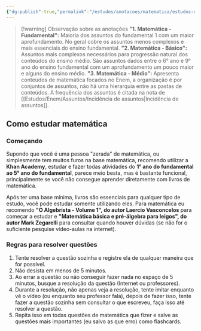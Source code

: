```yaml
---
{"dg-publish":true,"permalink":"/estudos/anotacoes/matematica/estudos-de-matematica/","updated":"2025-03-10T10:46:42.316-03:00"}
---
```


> [!warning] Observação sobre as anotações
> **"1. Matemática - Fundamental":** Maioria dos assuntos do fundamental 1 com um maior aprofundamento. No geral cobre os assuntos menos complexos e mais essenciais do ensino fundamental.
> **"2. Matemática - Básico":** Assuntos mais complexos necessários para progressão natural dos conteúdos do ensino médio. São assuntos dados entre o 6° ano e 9° ano do ensino fundamental com um aprofundamento um pouco maior e alguns do ensino médio.
> **"3. Matemática - Médio":** Apresenta conteúdos de matemática focados no Enem, a organização é por conjuntos de assuntos, não há uma hierarquia entre as pastas de conteúdos. A frequência dos assuntos é citada na nota de [[Estudos/Enem/Assuntos/Incidência de assuntos\|Incidência de assuntos]].

## Como estudar matemática

### Começando

Supondo que você é uma pessoa "zerada" de matemática, ou simplesmente tem muitos furos na base matemática, recomendo utilizar a **Khan Academy**, estudar e fazer todas atividades do **1° ano do fundamental ao 5° ano do fundamental**, parece meio besta, mas é bastante funcional, principalmente se você não consegue aprender diretamente com livros de matemática.

Após ter uma base mínima, livros são essenciais para qualquer tipo de estudo, você pode estudar somente utilizando eles. Para matemática eu recomendo **"O Algebrista - Volume 1", do autor Laercio Vasconcelos** para começar a estudar e **"Matemática básica e pré-álgebra para leigos", do autor Mark Zegarelli** para consultar quando houver dúvidas (se não for o suficiente pesquise vídeo-aulas na internet).

### Regras para resolver questões

1. Tente resolver a questão sozinha e registre ela de qualquer maneira que for possível.
2. Não desista em menos de 5 minutos.
3. Ao errar a questão ou não conseguir fazer nada no espaço de 5 minutos, busque a resolução da questão (Internet ou professores).
4. Durante a resolução, não apenas veja a resolução, tente imitar enquanto vê o vídeo (ou enquanto seu professor fala), depois de fazer isso, tente fazer a questão sozinha sem consultar o que escreveu, faça isso até resolver a questão.
5. Repita isso em todas questões de matemática que fizer e salve as questões mais importantes (eu salvo as que erro) como flashcards.
